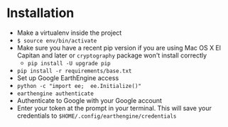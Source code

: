 # Installation

* Make a virtualenv inside the project
* `$ source env/bin/activate`
* Make sure you have a recent pip version if you are using Mac OS X El Capitan and later or `cryptography` package won't install correctly
  * `pip install -U upgrade pip`
* `pip install -r requirements/base.txt`
* Set up Google EarthEngine access
* `python -c "import ee;  ee.Initialize()"`
* `earthengine authenticate`
* Authenticate to Google with your Google account
* Enter your token at the prompt in your terminal.  This will save your credentials to `$HOME/.config/earthengine/credentials`

